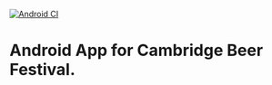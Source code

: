 [![Android CI](https://github.com/richardthe3rd/BeerFestApp/actions/workflows/android.yml/badge.svg)](https://github.com/richardthe3rd/BeerFestApp/actions/workflows/android.yml)

# Android App for Cambridge Beer Festival.

